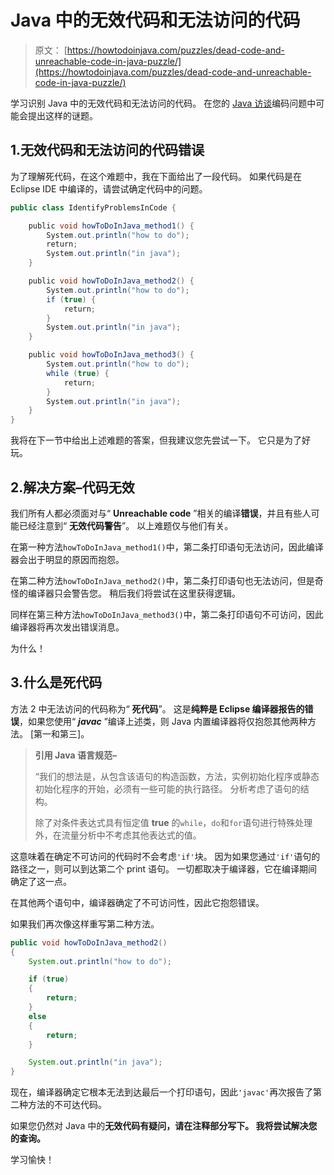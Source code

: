 # Java 中的无效代码和无法访问的代码

> 原文： [https://howtodoinjava.com/puzzles/dead-code-and-unreachable-code-in-java-puzzle/](https://howtodoinjava.com/puzzles/dead-code-and-unreachable-code-in-java-puzzle/)

学习识别 Java 中的无效代码和无法访问的代码。 在您的 [Java 访谈](https://howtodoinjava.com/java-interview-questions/)编码问题中可能会提出这样的谜题。

## 1.无效代码和无法访问的代码错误

为了理解死代码，在这个难题中，我在下面给出了一段代码。 如果代码是在 Eclipse IDE 中编译的，请尝试确定代码中的问题。

```java
public class IdentifyProblemsInCode {

    public void howToDoInJava_method1() {
        System.out.println("how to do");
        return;
        System.out.println("in java");
    }

    public void howToDoInJava_method2() {
        System.out.println("how to do");
        if (true) {
            return;
        }
        System.out.println("in java");
    }

    public void howToDoInJava_method3() {
        System.out.println("how to do");
        while (true) {
            return;
        }
        System.out.println("in java");
    }
}

```

我将在下一节中给出上述难题的答案，但我建议您先尝试一下。 它只是为了好玩。

## 2.解决方案–代码无效

我们所有人都必须面对与“ **Unreachable code** ”相关的编译**错误**，并且有些人可能已经注意到“ **无效代码警告**”。 以上难题仅与他们有关。

在第一种方法`howToDoInJava_method1()`中，第二条打印语句无法访问，因此编译器会出于明显的原因而抱怨。

在第二种方法`howToDoInJava_method2()`中，第二条打印语句也无法访问，但是奇怪的编译器只会警告您。 稍后我们将尝试在这里获得逻辑。

同样在第三种方法`howToDoInJava_method3()`中，第二条打印语句不可访问，因此编译器将再次发出错误消息。

为什么！

## 3.什么是死代码

方法 2 中无法访问的代码称为“ **死代码**”。 这是**纯粹是 Eclipse 编译器报告的错误**，如果您使用“ ***javac*** ”编译上述类，则 Java 内置编译器将仅抱怨其他两种方法。 [第一和第三]。

> **引用 Java 语言规范–**
> 
> “我们的想法是，从包含该语句的构造函数，方法，实例初始化程序或静态初始化程序的开始，必须有一些可能的执行路径。 分析考虑了语句的结构。
> 
> 除了对条件表达式具有恒定值 **true** 的`while`，`do`和`for`语句进行特殊处理外，在流量分析中不考虑其他表达式的值。

这意味着在确定不可访问的代码时不会考虑`'if'`块。 因为如果您通过`'if'`语句的路径之一，则可以到达第二个 print 语句。 一切都取决于编译器，它在编译期间确定了这一点。

在其他两个语句中，编译器确定了不可访问性，因此它抱怨错误。

如果我们再次像这样重写第二种方法。

```java
public void howToDoInJava_method2() 
{
	System.out.println("how to do");

	if (true) 
	{
		return;
	}
	else
	{
		return;
	}

	System.out.println("in java");
}

```

现在，编译器确定它根本无法到达最后一个打印语句，因此`'javac'`再次报告了第二种方法的不可达代码。

如果您仍然对 Java 中的**无效代码有疑问，请在注释部分写下。 我将尝试解决您的查询。**

学习愉快！